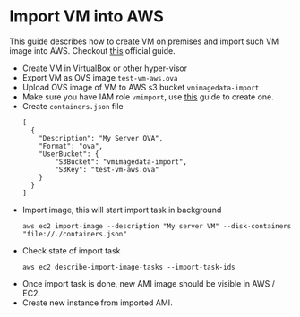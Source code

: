# Import VM into AWS
This guide describes how to create VM on premises and import such VM image into AWS.
Checkout [this](https://docs.aws.amazon.com/vm-import/latest/userguide/vm-import-ug.pdf) official guide.

* Create VM in VirtualBox or other hyper-visor
* Export VM as OVS image ``test-vm-aws.ova``
* Upload OVS image of VM to AWS s3 bucket ``vmimagedata-import``
* Make sure you have IAM role ``vmimport``, use [this](Create-vmiport-role-AWS.md) guide to create one.
* Create ``containers.json`` file
  ```
  [
    {
      "Description": "My Server OVA",
      "Format": "ova",
      "UserBucket": {
          "S3Bucket": "vmimagedata-import",
          "S3Key": "test-vm-aws.ova"
      }
    }
  ]
  ```
* Import image, this will start import task in background 
  ```
  aws ec2 import-image --description "My server VM" --disk-containers "file://./containers.json"
  ```
* Check state of import task
  ```
  aws ec2 describe-import-image-tasks --import-task-ids
  ```
* Once import task is done, new AMI image should be visible in AWS / EC2.
* Create new instance from imported AMI.   
